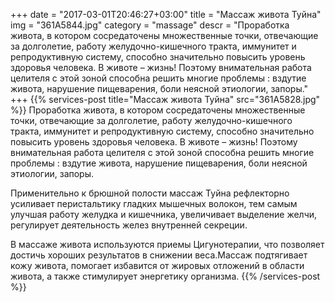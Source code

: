 +++
date = "2017-03-01T20:46:27+03:00"
title = "Массаж живота Туйна"
img = "361A5844.jpg"
category = "massage"
descr = "Проработка живота, в котором сосредаточены множественные точки, отвечающие за долголетие, работу желудочно-кишечного тракта, иммунитет и репродуктивную систему, способно значительно повысить уровень здоровья человека. В животе – жизнь! Поэтому внимательная работа целителя с этой зоной способна решить многие проблемы : вздутие живота, нарушение пищеварения, боли неясной этиологии, запоры."
+++
{{% services-post title="Массаж живота Туйна" src="361A5828.jpg" %}}
Проработка живота, в котором сосредаточены множественные точки, отвечающие за долголетие, работу желудочно-кишечного тракта, иммунитет и репродуктивную систему, способно значительно повысить уровень здоровья человека. В животе – жизнь! Поэтому внимательная работа целителя с этой зоной способна решить многие проблемы : вздутие живота, нарушение пищеварения, боли неясной этиологии, запоры.

Применительно к брюшной полости массаж Туйна рефлекторно усиливает перистальтику гладких мышечных волокон, тем самым улучшая работу желудка и кишечника, увеличивает выделение желчи, регулирует деятельность желез внутренней секреции.

В массаже живота используются приемы Цигунотерапии, что позволяет достичь хороших результатов в снижении веса.Массаж подтягивает кожу живота, помогает избавится от жировых отложений в области живота, а также стимулирует энергетику организма. 
{{% /services-post %}}